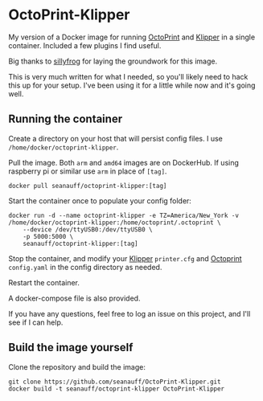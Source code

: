 # OctoPrint-Klipper

My version of a Docker image for running [OctoPrint] and [Klipper] in a single container. Included a few plugins I find useful.

Big thanks to [sillyfrog](https://github.com/sillyfrog) for laying the groundwork for this image.

This is very much written for what I needed, so you'll likely need to hack this up for your setup. I've been using it for a little while now and it's going well.

## Running the container

Create a directory on your host that will persist config files. I use `/home/docker/octoprint-klipper`.

Pull the image. Both `arm` and `amd64` images are on DockerHub. If using raspberry pi or similar use `arm` in place of `[tag]`.

```shell
docker pull seanauff/octoprint-klipper:[tag]
```

Start the container once to populate your config folder:

```
docker run -d --name octoprint-klipper -e TZ=America/New_York -v /home/docker/octoprint-klipper:/home/octoprint/.octoprint \
    --device /dev/ttyUSB0:/dev/ttyUSB0 \
    -p 5000:5000 \
    seanauff/octoprint-klipper:[tag]
```

Stop the container, and modify your [Klipper] `printer.cfg` and [Octoprint] `config.yaml` in the config directory as needed.

Restart the container.

A docker-compose file is also provided.

If you have any questions, feel free to log an issue on this project, and I'll see if I can help.

## Build the image yourself

Clone the repository and build the image:

```shell
git clone https://github.com/seanauff/OctoPrint-Klipper.git
docker build -t seanauff/octoprint-klipper OctoPrint-Klipper
```

[Octoprint]: https://github.com/foosel/OctoPrint
[Klipper]: https://github.com/KevinOConnor/klipper